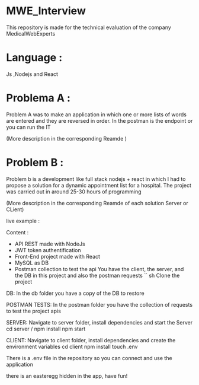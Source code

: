 # MWE_Interview
This repository is made for the technical evaluation of the company MedicalWebExperts

# Language :
Js ,Nodejs and React

# Problema A : 

Problem A was to make an application in which one or more lists of words are entered and they are reversed in order.
In the postman is the endpoint or you can run the IT

(More description in the corresponding Reamde )


# Problem B :
Problem b is a development like full stack nodejs + react in which I had to propose a solution for a dynamic appointment list for a hospital.
The project was carried out in around 25-30 hours of programming

(More description in the corresponding Reamde of each solution Server or CLient)

live example :

Content :
- API REST made with NodeJs
- JWT token authentification
- Front-End project made with React
- MySQL as DB
- Postman collection to test the api
You have the client, the server, and the DB in this project and also the postman requests
`` sh
Clone the project

DB:
In the db folder you have a copy of the DB to restore

POSTMAN TESTS:
In the postman folder you have the collection of requests to test the project apis

SERVER:
Navigate to server folder, install dependencies and start the Server
cd server /
npm install
npm start

CLIENT:
Navigate to client folder, install dependencies and create the environment variables
cd client
npm install
touch .env

There is a .env file in the repository so you can connect and use the application

there is an easteregg hidden in the app, have fun! 
